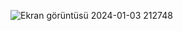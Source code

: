![Ekran görüntüsü 2024-01-03 212748](https://github.com/emredarici/SnakeGames/assets/124206920/f0ede938-8215-4daa-a82b-903288411416)
